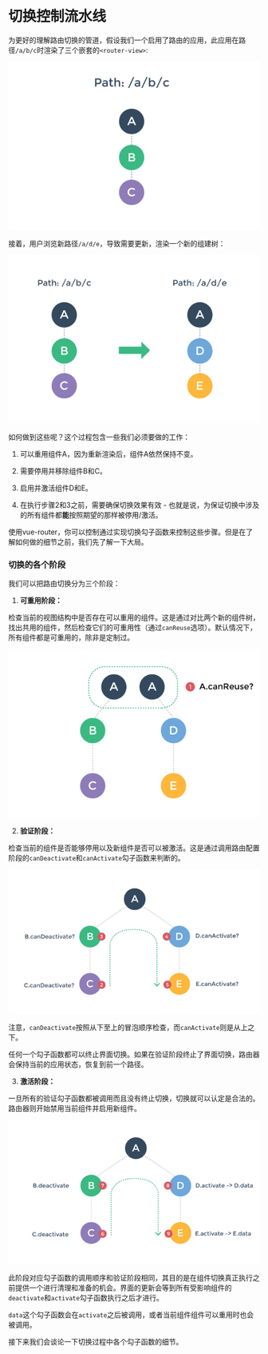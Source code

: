 # 切换控制流水线

为更好的理解路由切换的管道，假设我们一个启用了路由的应用，此应用在路径`/a/b/c`时渲染了三个嵌套的`<router-view>`:

![](01.png)

接着，用户浏览新路径`/a/d/e`，导致需要更新，渲染一个新的组建树：

![](02.png)

如何做到这些呢？这个过程包含一些我们必须要做的工作：

1. 可以重用组件A，因为重新渲染后，组件A依然保持不变。

2. 需要停用并移除组件B和C。

3. 启用并激活组件D和E。

4. 在执行步骤2和3之前，需要确保切换效果有效 - 也就是说，为保证切换中涉及的所有组件都**能**按照期望的那样被停用/激活。

使用vue-router，你可以控制通过实现切换勾子函数来控制这些步骤。但是在了解如何做的细节之前，我们先了解一下大局。

### 切换的各个阶段

我们可以把路由切换分为三个阶段：

1. **可重用阶段：**

  检查当前的视图结构中是否存在可以重用的组件。这是通过对比两个新的组件树，找出共用的组件，然后检查它们的可重用性（通过`canReuse`选项）。默认情况下， 所有组件都是可重用的，除非是定制过。

  ![可重用阶段](03.png)

2. **验证阶段：**

  检查当前的组件是否能够停用以及新组件是否可以被激活。这是通过调用路由配置阶段的`canDeactivate`和`canActivate`勾子函数来判断的。

  ![验证阶段](04.png)

  注意，`canDeactivate`按照从下至上的冒泡顺序检查，而`canActivate`则是从上之下。

  任何一个勾子函数都可以终止界面切换。如果在验证阶段终止了界面切换，路由器会保持当前的应用状态，恢复到前一个路径。

3. **激活阶段：**

  一旦所有的验证勾子函数都被调用而且没有终止切换，切换就可以认定是合法的。路由器则开始禁用当前组件并启用新组件。

  ![激活阶段](05.png)

  此阶段对应勾子函数的调用顺序和验证阶段相同，其目的是在组件切换真正执行之前提供一个进行清理和准备的机会。界面的更新会等到所有受影响组件的`deactivate`和`activate`勾子函数执行之后才进行。

  `data`这个勾子函数会在`activate`之后被调用，或者当前组件组件可以重用时也会被调用。

接下来我们会谈论一下切换过程中各个勾子函数的细节。
